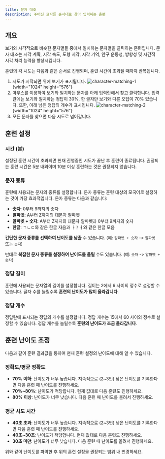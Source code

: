 ```yaml
---
title: 문자 대조
description: 주어진 글자를 순서대로 찾아 입력하는 훈련
---
```


## 개요

보기와 시각적으로 비슷한 문자열들 중에서 일치하는 문자열을 클릭하는 훈련입니다. 문자 대조는 시각 계획, 지각 속도, 도형 지각, 시각 기억, 안구 운동성, 방향성 및 시간적 시각 처리 능력을 향상시킵니다.

훈련의 각 시도는 다음과 같은 순서로 진행되며, 훈련 시간이 초과될 때까지 반복됩니다.

1. 시도가 시작되면 위에 보기가 표시됩니다.
   ![character-matching-1](/character-matching-1.png){width="1024" height="576"}
2. 마우스를 이용하여 보기와 일치하는 문자를 아래 입력란에서 찾고 클릭합니다. 입력란에는 보기와 일치하는 정답이 30%, 한 글자만 보기와 다른 오답이 70% 있습니다. 또한, 아래 남은 정답의 개수가 표시됩니다.
   ![character-matching-2](/character-matching-2.png){width="1024" height="576"}
3. 모든 문자를 찾으면 다음 시도로 넘어갑니다.

## 훈련 설정

### 시간 (분)

설정된 훈련 시간이 초과되면 현재 진행중인 시도가 끝난 후 훈련이 종료됩니다. 권장되는 훈련 시간은 5분 내외이며 10분 이상 훈련하는 것은 권장되지 않습니다.

### 문자 종류

휸련에 사용되는 문자의 종류를 설정합니다. 문자 종류는 훈련 대상의 모국어로 설정하는 것이 가장 효과적입니다. 문자 종류는 다음과 같습니다:

- **숫자**: 0부터 9까지의 숫자
- **알파벳**: A부터 Z까지의 대문자 알파벳
- **알파벳 + 숫자**: A부터 Z까지의 대문자 알파벳과 0부터 9까지의 숫자
- **한글**: ㄱㄴㄷ와 같은 한글 자음과 ㅏㅑㅓ와 같은 한글 모음

**간단한 문자 종류를 선택하여 난이도를 낮출** 수 있습니다. (예: `알파벳 + 숫자` -> `알파벳` 또는 `숫자`)

반대로 **복잡한 문자 종류를 설정하여 난이도를 올릴** 수도 있습니다. (예: `숫자` -> `알파벳 + 숫자`)

### 정답 길이

훈련에 사용되는 문자열의 길이를 설정합니다. 길이는 2에서 6 사이의 정수로 설정할 수 있습니다.
글자 수를 늘릴수록 **훈련의 난이도가 많이 올라갑니다**.

### 정답 개수

정답란에 표시되는 정답의 개수를 설정합니다. 정답 개수는 15에서 60 사이의 정수로 설정할 수 있습니다.
정답 개수를 늘릴수록 **훈련의 난이도가 조굼 올라갑니다**.

## 훈련 난이도 조정

다음과 같이 훈련 결과값을 통하여 현재 훈련 설정의 난이도에 대해 알 수 있습니다.

### 정확도/평균 정확도

- **70% 이하**: 난이도가 너무 높습니다. 지속적으로 (2\~3번) 낮은 난이도를 기록한다면 다음 훈련 때 난이도를 진행하세요.
- **70%\~80%**: 난이도가 적당합니다. 현재 값대로 다음 훈련도 진행하세요.
- **80% 이상**: 난이도가 너무 낮습니다. 다음 훈련 때 난이도를 올려서 진행하세요.

### 평균 시도 시간

- **40초 초과**: 난이도가 너무 높습니다. 지속적으로 (2\~3번) 낮은 난이도를 기록한다면 다음 훈련 때 난이도를 진행하세요.
- **40초\~30초**: 난이도가 적당합니다. 현재 값대로 다음 훈련도 진행하세요.
- **30초 미만**: 난이도가 너무 낮습니다. 다음 훈련 때 난이도를 올려서 진행하세요.

위와 같이 난이도를 파악한 후 위의 훈련 설정을 권장되는 범위 내 변경하세요.

